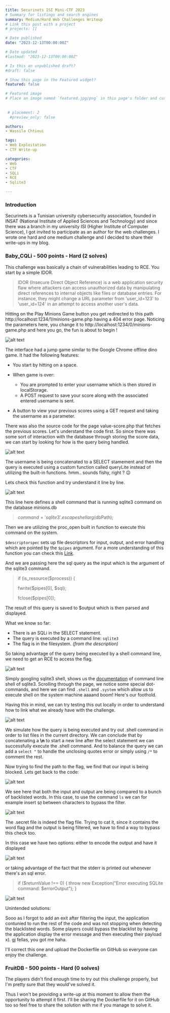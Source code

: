 ```yaml
---
title: Securinets ISI Mini-CTF 2023
# Summary for listings and search engines
summary: Medium/Hard Web Challenges Writeup 
# Link this post with a project
# projects: []

# Date published
date: "2023-12-13T00:00:00Z"

# Date updated
#lastmod: "2023-12-13T00:00:00Z"

# Is this an unpublished draft?
#draft: false

# Show this page in the Featured widget?
featured: false

# Featured image
# Place an image named `featured.jpg/png` in this page's folder and customize its options here.
 
 
 # placement: 2
  #preview_only: false

authors:
- Wassila Chtioui

tags:
- Web Exploitation
- CTF Write-up

categories:
- Web
- CTF
- SQLi
- RCE
- Sqlite3

---
```


### Introduction 
Securinets is a Tunisian university cybersecurity association, founded in INSAT (National Institute of Applied Sciences and Technology) and since 
there was a branch in my university ISI (Higher Institute of Computer Science), I got invited to participate as an author for the web challenges. 
I wrote one hard and one medium challenge and I decided to share their write-ups in my blog. 

### Baby_CQLi - 500 points - Hard (2 solves)
This challenge was basically a chain of vulnerabilities leading to RCE. You start by a simple IDOR. 

> IDOR (Insecure Direct Object Reference) is a web application security
> flaw where attackers can access unauthorized data by manipulating
> direct references to internal objects like files or database entries.
> For instance, they might change a URL parameter from 'user_id=123' to
> 'user_id=124' in an attempt to access another user's data.

Hitting on the Play Minions Game button you get redirected to this path http://localhost:1234/1/minions-game.php having a 404 error page. Noticing 
the parameters here, you change it to http://localhost:1234/0/minions-game.php and here you go, the fun is about to begin ! 



![alt text](https://i.imgur.com/SuNoLh8.png)


The interface had a jump game similar to the Google Chrome offline dino game. It had the following features:

- You start by hitting on a space.
- When game is over:
	-  You are prompted to enter your username which is then stored in localStorage.
	- A POST request to save your score along with the associated entered username is sent. 

- A button to view your previous scores using a GET request and taking the username as a parameter.

There was also the source code for the page value-score.php that fetches the previous scores. Let's understand the code first. So since there was 
some sort of interaction with the database through storing the score data, we can start by looking for how is the query being handled. 

![alt text](https://i.imgur.com/cGX2o8X.png)


The username is being concatenated to a SELECT stamement and then the query is executed using a custom function called queryLite instead of 
utilizing the built-in functions. hmm.. sounds fishy, right ? :wink:

Lets check this function and try understand it line by line.

![alt text](https://i.imgur.com/stqgRU1.png)

This line here defines a shell command that is running sqlite3 command on the database minions.db
> $command = 'sqlite3 '  .  escapeshellarg($dbPath);

Then we are utilizing the proc_open built in function to execute this command on the system.

`$descriptorspec` sets up file descriptors for input, output, and error handling which are pointed by the `$pipes` argument. For a more 
understanding of this function you can check this [Link](https://www.php.net/manual/fr/function.proc-open.php).


And we are passing here the sql query as the input which is the argument of the sqlite3 command. 

> if (is_resource($process)) {
> 
>fwrite($pipes[0], $sql);
>
> fclose($pipes[0]);

The result of this query is saved to $output which is then parsed and displayed.

What we know so far: 
- There is an SQLi in the SELECT statement.
- The query is executed by a command line: `sqlite3`
- The flag is in the filesystem. *(from the description)*

So taking advantage of the query being executed by a shell command line, we need to get an RCE to access the flag.


![alt text](https://i.imgur.com/zkvQTod.png)

Simply googling sqlite3 shell, shows us the [documentation](https://www.php.net/manual/fr/function.proc-open.php) of command line shell of 
sqlite3. Scrolling through the page, we notice some special dot-commands, and here we can find `.shell` and `.system` which allow us to execute 
shell on the system machine aaaand boom! Here's our foothold. 

Having this in mind, we can try testing this out locally in order to understand how to link what we already have with the challenge. 

![alt text](https://i.imgur.com/1gji1LZ.png)

We simulate how the query is being executed and try out .shell command in order to list files in the current directory. 
We can conclude that by concatenating a **\n** to start a new line after the select statement we can successfully execute the .shell command. And 
to balance the query we can add a `select "` to handle the unclosing quotes error or simply using `/*` to comment the rest.

Now trying to find the path to the flag, we find that our input is being blocked. 
Lets get back to the code:

![alt text](https://i.imgur.com/X7OIDXw.png)

We see here that both the input and output are being compared to a bunch of backlisted words. In this case, to use the command `ls` we can for 
example insert  `$@` between characters to bypass the filter. 

![alt text](https://i.imgur.com/EvL8Ytd.png)

The .secret file is indeed the flag file. Trying to cat it, since it contains the word flag and the output is being filtered, we have to find a 
way to bypass this check too.

In this case we have two options: either to encode the output and have it displayed 

![alt text](https://i.imgur.com/H4ie68E.png)

or taking advantage of the fact that the stderr is printed out whenever there's an sql error.

> if ($returnValue !== 0) { throw  new  Exception("Error executing
> SQLite command: $errorOutput"); }

![alt text](https://i.imgur.com/lVAudBJ.png)


Unintended solutions: 

Sooo as I forgot to add an exit after filtering the input, the application contunied to run the rest of the code and was not stopping when 
detecting the blacklisted words. Some players could bypass the blacklist by having the application display the error message and then executing 
their payload x). gj fellas, you got me haha. 

I'll correct this one and upload the Dockerfile on GitHub so everyone can enjoy the challenge.  

### FruitDB - 500 points - Hard (0 solves)
The players didn't find enough time to try out this challenge properly, but I'm pretty sure that they would've solved it.

Thus I won't be providing a write-up at this moment to allow them the opportunity to attempt it first. I'll be sharing the Dockerfile for it on 
GitHub too so feel free to share the solution with me if you manage to solve it.

